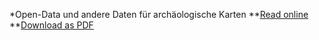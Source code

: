*Open-Data und andere Daten für archäologische Karten
**[Read online](GIS-Open-Data.md)
**[Download as PDF](mittagskolloquium.pdf)

